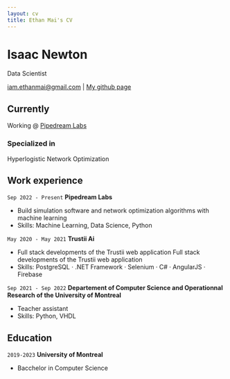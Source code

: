 ```yaml
---
layout: cv
title: Ethan Mai's CV
---
```

# Isaac Newton
Data Scientist 

<div id="webaddress">
<a href="mailto:iam.ethanmai@gmail.com">iam.ethanmai@gmail.com</a>
| <a href="https://github.com/iAmEthanMai">My github page</a>
</div>


## Currently

Working @ [Pipedream Labs](https://i.pipedreamlabs.co/)
### Specialized in

Hyperlogistic Network Optimization


## Work experience

`Sep 2022 - Present`
__Pipedream Labs__
- Build simulation software and network optimization algorithms with machine learning
- Skills: Machine Learning, Data Science, Python

`May 2020 - May 2021`
__Trustii Ai__
- Full stack developments of the Trustii web application Full stack developments of the Trustii web application 
- Skills: PostgreSQL · .NET Framework · Selenium · C# · AngularJS · Firebase


`Sep 2021 - Sep 2022`
__Departement of Computer Science and Operationnal Research of the University of Montreal__
- Teacher assistant
- Skills: Python, VHDL

## Education

`2019-2023`
__University of Montreal__
- Bacchelor in Computer Science
